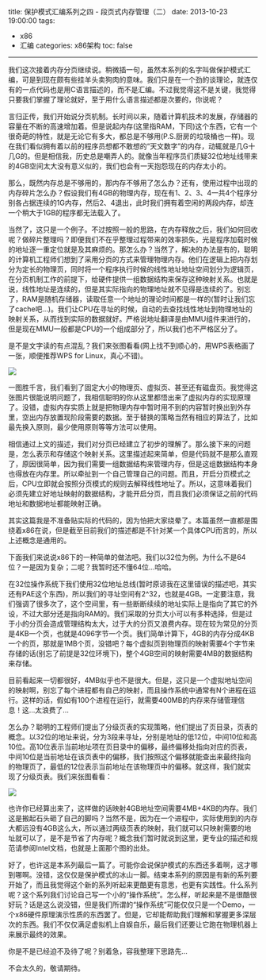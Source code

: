 title: 保护模式汇编系列之四 - 段页式内存管理（二）
date: 2013-10-23 19:00:00
tags:
- x86
- 汇编
categories: x86架构
toc: false
---

我们这次接着内存分页继续说。稍微插一句，虽然本系列的名字叫做保护模式汇编，可是到现在颇有些挂羊头卖狗肉的意味。我们只是在一个劲的谈理论，就连仅有的一点代码也是用C语言描述的，而不是汇编。不过我觉得这不是关键，我觉得只要我们掌握了理论就好，至于用什么语言描述都是次要的，你说呢？

言归正传，我们开始说分页机制。长时间以来，随着计算机技术的发展，存储器的容量在不断的高速增加着。但是说起内存(这里指RAM，下同)这个东西，它有一个很奇葩的特性，就是无论它有多大，都总是不够用(P.S.厨房的垃圾桶也一样)。现在我们看似拥有着以前的程序员想都不敢想的“天文数字”的内存，动辄就是几G十几G的。但是相信我，历史总是嘲弄人的。就像当年程序员们质疑32位地址线带来的4GB空间太大没有意义似的，我们也会有一天抱怨现在的内存太小的。

那么，既然内存总是不够用的，那内存不够用了怎么办？还有，使用过程中出现的内存碎片怎么办？假设我们有4GB的物理内存，现在有1、2、3、4一共4个程序分别各占据连续的1G内存，然后2、4退出，此时我们拥有着空闲的两段内存，却连一个稍大于1GB的程序都无法载入了。

当然了，这只是一个例子。不过按照一般的思路，在内存释放之后，我们如何回收呢？做碎片整理吗？即便我们不在乎整理过程带来的效率损失，光是程序加载时候的地址逐一重定位就是及其麻烦的。那怎么办？当然了，解决的办法是有的，聪明的计算机工程师们想到了采用分页的方式来管理物理内存。他们在逻辑上把内存划分为定长的物理页，同时将一个程序执行时候的线性地址地址空间划分为逻辑页，在分页机制工作的前提下，给硬件提供一组数据结构来保存这种映射关系。也就是说，线性地址是连续的，但是其实际指向的物理地址就不见得是连续的了。别忘了，RAM是随机存储器，读取任意一个地址的理论时间都是一样的(暂时让我们忘了cache吧…)。我们让CPU在寻址的时候，自动的去查找线性地址到物理地址的映射关系，从而找到实际的数据就好。严格说地址翻译是由MMU组件来进行的，但是现在MMU一般都是CPU的一个组成部分了，所以我们也不严格区分了。

<!-- more -->

是不是文字读的有点混乱？我们来张图看看(网上找不到顺心的，用WPS表格画了一张，顺便推荐WPS for Linux，真心不错)。

![](/images/24/1.png)

一图胜千言，我们看到了固定大小的物理页、虚拟页、甚至还有磁盘页。我觉得这张图片很能说明问题了，我相信聪明的你从这里都悟出来了虚拟内存的实现原理了。没错，虚拟内存实质上就是把物理内存中暂时用不到的内容暂时换出到外存里，空出内存放置现阶段需要的数据。至于替换的策略当然有相应的算法了，比如最先换入原则，最少使用原则等等方法可以使用。

相信通过上文的描述，我们对分页已经建立了初步的理解了。那么接下来的问题是，怎么表示和存储这个映射关系。这里描述起来简单，但是代码就不是那么直观了，原因很简单，因为我们需要一组数据结构来管理内存，但是这组数据结构本身也得放在内存里。所以牵扯到一个自己管理自己的问题。而且，开启分页模式之后，CPU立即就会按照分页模式的规则去解释线性地址了。所以，这意味着我们必须先建立好地址映射的数据结构，才能开启分页，而且我们必须保证之前的代码地址和数据地址都能映射正确。

其实这篇我是不准备贴实际的代码的，因为怕把大家绕晕了。本篇虽然一直都是围绕着x86在说，但是截至目前我们的描述都是不针对某一个具体CPU而言的，所以上述概念是通用的。

下面我们来说说x86下的一种简单的做法吧。我们以32位为例。为什么不是64位？一是因为复杂；二呢？我暂时还不懂64位…哈哈。

在32位操作系统下我们使用32位地址总线(暂时原谅我在这里错误的描述吧，其实还有PAE这个东西)，所以我们的寻址空间有2^32，也就是4GB。一定要注意，我们强调了很多次了，这个空间里，有一些断断续续的地址实际上是指向了其它的外设，不过大部分还是指向RAM的。我们采取的分页大小可以有多种选择，但是过于小的分页会造成管理结构太大，过于大的分页又浪费内存。现在较为常见的分页是4KB一个页，也就是4096字节一个页。我们简单计算下，4GB的内存分成4KB一个的页，那就是1MB个页，没错吧？每个虚拟页到物理页的映射需要4个字节来存储的话(别忘了前提是32位环境下)，整个4GB空间的映射需要4MB的数据结构来存储。

目前看起来一切都很好，4MB似乎也不是很大。但是，这只是一个虚拟地址空间的映射啊，别忘了每个进程都有自己的映射，而且操作系统中通常有N个进程在运行。这样的话，假如有100个进程在运行，就需要400MB的内存来存储管理信息！这…太浪费了…

怎么办？聪明的工程师们提出了分级页表的实现策略，他们提出了页目录，页表的概念。以32位的地址来说，分为3段来寻址，分别是地址的低12位，中间10位和高10位。高10位表示当前地址项在页目录中的偏移，最终偏移处指向对应的页表，中间10位是当前地址在该页表中的偏移，我们按照这个偏移就能查出来最终指向的物理页了，最低的12位表示当前地址在该物理页中的偏移。就这样，我们就实现了分级页表。我们来张图看看：

![](/images/24/2.png)

也许你已经算出来了，这样做的话映射4GB地址空间需要4MB+4KB的内存。我们这是搬起石头砸了自己的脚吗？当然不是，因为在一个进程中，实际使用到的内存大都远没有4GB这么大，所以通过两级页表的映射，我们就可以只映射需要的地址就可以了，是不是节省了内存呢？概念我们暂时就说到这里，更专业的描述和规范请参阅Intel文档，也就是上面那个图的出处。

好了，也许这是本系列最后一篇了。可能你会说保护模式的东西还多着啊，这才哪到哪啊。没错，这仅仅是保护模式的冰山一脚。结束本系列的原因是有新的系列要开始了，而且我觉得这个新的系列听起来更酷更有意思，也更有实践性。什么系列呢？这个系列我们讨论自己写一个小的“操作系统”。怎么样，听起来是不是很酷很好玩？话是这么说没错，但是我们所谓的“操作系统”可能仅仅只是一个Demo，一个x86硬件原理演示性质的东西罢了。但是，它却能帮助我们理解和掌握更多深层次的东西。我们不仅仅满足虚拟机上自娱自乐，最后我们还要让它跑在物理机器上来展示最终的效果。

你是不是已经迫不及待了呢？别着急，容我整理下思路先...

不会太久的，敬请期待。